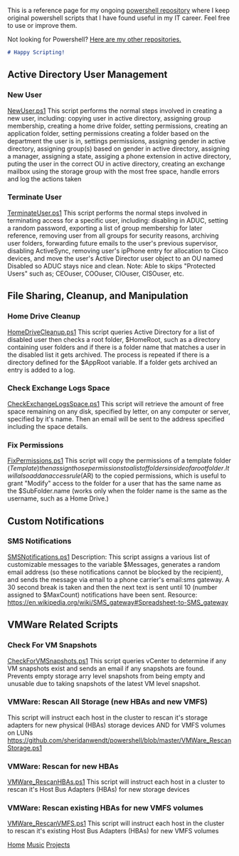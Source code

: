 This is a reference page for my ongoing [powershell repository](https://github.com/sheridanwendt/powershell) where I keep original powershell scripts that I have found useful in my IT career. Feel free to use or improve them. 


Not looking for Powershell? [Here are my other repositories.](https://github.com/sheridanwendt)

```markdown
# Happy Scripting!
```
## Active Directory User Management

### New User
[NewUser.ps1](https://github.com/sheridanwendt/powershell/blob/master/NewUser.ps1)
This script performs the normal steps involved in creating a new user, including: copying user in active directory, assigning group membership, creating a home drive folder, setting permissions, creating an application folder, setting permissions creating a folder based on the department the user is in, settings permissions, assigning gender in active directory, assigning group(s) based on gender in active directory, assigning a manager, assigning a state, assiging a phone extension in active directory, puting the user in the correct OU in active directory, creating an exchange mailbox using the storage group with the most free space, handle errors and log the actions taken

### Terminate User
[TerminateUser.ps1](https://github.com/sheridanwendt/powershell/blob/master/TerminateUser.ps1)
This script performs the normal steps involved in terminating access for a specific user, including: disabling in ADUC, setting a random password, exporting a list of group membership for later reference, removing user from all groups for security reasons, archiving user folders, forwarding future emails to the user's previous supervisor, disabling ActiveSync, removing user's ipPhone entry for allocation to Cisco devices, and move the user's Active Director user object to an OU named Disabled so ADUC stays nice and clean.
Note: Able to skips "Protected Users" such as; CEOuser, COOuser, CIOuser, CISOuser, etc.

## File Sharing, Cleanup, and Manipulation

### Home Drive Cleanup
[HomeDriveCleanup.ps1](https://github.com/sheridanwendt/powershell/blob/master/HomeDriveCleanup.ps1)
This script queries Active Directory for a list of disabled user then checks a root folder, $HomeRoot, such as a directory containing user folders and if there is a folder name that matches a user in the disabled list it gets archived. The process is repeated if there is a directory defined for the $AppRoot variable. If a folder gets archived an entry is added to a log.

### Check Exchange Logs Space
[CheckExchangeLogsSpace.ps1](https://github.com/sheridanwendt/powershell/blob/master/CheckExchangeLogsSpace.ps1)
This script will retrieve the amount of free space remaining on any disk, specified by letter, on any computer or server, specified by it's name. Then an email will be sent to the address specified including the space details. 

### Fix Permissions
[FixPermissions.ps1](https://github.com/sheridanwendt/powershell/blob/master/FixPermissions.ps1)
This script will copy the permissions of a template folder ($Template) then assign those permissions to a list of folders inside of a root folder. It will also add an access rule ($AR) to the copied permissions, which is useful to grant "Modify" access to the folder for a user that has the same name as the $SubFolder.name (works only when the folder name is the same as the username, such as a Home Drive.)

## Custom Notifications 

### SMS Notifications
[SMSNotifications.ps1](https://github.com/sheridanwendt/powershell/blob/master/SMSNotifications.ps1)
Description: This script assigns a various list of customizable messages to the variable $Messages, generates a random email address (so these notifications cannot be blocked by the recipient), and sends the message via email to a phone carrier's email:sms gateway. A 30 second break is taken and then the next text is sent until 10 (number assigned to $MaxCount) notifications have been sent.
Resource: https://en.wikipedia.org/wiki/SMS_gateway#Spreadsheet-to-SMS_gateway

## VMWare Related Scripts

### Check For VM Snapshots
[CheckForVMSnapshots.ps1](https://github.com/sheridanwendt/powershell/blob/master/CheckForVMSnapshots.ps1)
This script queries vCenter to determine if any VM snapshots exist and sends an email if any snapshots are found. Prevents empty storage arry level snapshots from being empty and unusable due to taking snapshots of the latest VM level snapshot.

### VMWare: Rescan All Storage (new HBAs and new VMFS)
This script will instruct each host in the cluster to rescan it's storage adapters for new physical (HBAs) storage devices AND for VMFS volumes on LUNs
https://github.com/sheridanwendt/powershell/blob/master/VMWare_RescanStorage.ps1

### VMWare: Rescan for new HBAs
[VMWare_RescanHBAs.ps1](https://github.com/sheridanwendt/powershell/blob/master/VMWare_RescanHBAs.ps1)
This script will instruct each host in a cluster to rescan it's Host Bus Adapters (HBAs) for new storage devices

### VMWare: Rescan existing HBAs for new VMFS volumes
[VMWare_RescanVMFS.ps1](https://github.com/sheridanwendt/powershell/blob/master/VMWare_RescanVMFS.ps1)
This script will instruct each host in the cluster to rescan it's existing Host Bus Adapters (HBAs) for new VMFS volumes



[Home](http://SheridanWendt.com) [Music](http://music.SheridanWendt.com) [Projects](http://projects.SheridanWendt.com)
